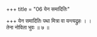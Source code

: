 +++
title = "06 येन समादितिः"

+++
येन समादितिः पथा मित्रा वा यन्त्यद्रुहः । ।  
तेना नोविता भुवः ॥ ७ ॥